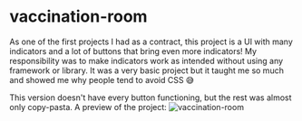 # vaccination-room
As one of the first projects I had as a contract, this project is a UI with many indicators and a lot of buttons that bring even more indicators!
My responsibility was to make indicators work as intended without using any framework or library. It was a very basic project but it taught me so much and showed me why people tend to avoid CSS 😅

This version doesn't have every button functioning, but the rest was almost only copy-pasta. A preview of the project:
![vaccination-room](https://user-images.githubusercontent.com/103334871/228714266-54a6e51a-bba6-403d-af3b-ce4456ac64a2.png)
